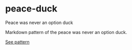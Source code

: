 # peace-duck
Peace was never an option duck

Markdown pattern of the peace was never an option duck.

[See pattern](pattern.md)
